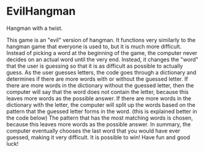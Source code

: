 EvilHangman
===========

Hangman with a twist.

This game is an "evil" version of hangman. It functions very similarly to the hangman game that everyone is used to, but it is much more difficult.
Instead of picking a word at the beginning of the game, the computer never decides on an actual word until the very end.
Instead, it changes the "word" that the user is guessing so that it is as difficult as possible to actually guess.
As the user guesses letters, the code goes through a dictionary and determines if there are more words with or without the guessed letter.
If there are more words in the dictionary without the guessed letter, then the computer will say that the word does not contain the letter, because this leaves more words as the possible answer.
If there are more words in the dictionary with the letter, the computer will split up the words based on the pattern that the guessed letter forms in the word. (this is explained better in the code below)
The pattern that has the most matching words is chosen, because this leaves more words as the possible answer.
In summary, the computer eventually chooses the last word that you would have ever guessed, making it very difficult.
It is possible to win! Have fun and good luck!
